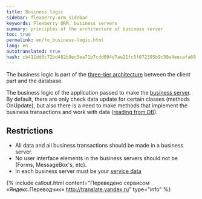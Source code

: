 ```yaml
--- 
title: Business logic 
sidebar: flexberry-orm_sidebar 
keywords: Flexberry ORM, business servers 
summary: principles of the architecture of business server 
toc: true 
permalink: en/fo_business-logic.html 
lang: en 
autotranslated: true 
hash: cb411dd0c72bd482b9ec5ea71b7cdd094d7ae21fc5f072395b9c50a4eecafa69 
--- 
```


The business logic is part of the [three-tier architecture](https://ru.wikipedia.org/wiki/Трехуровневая_архитектура) between the client part and the database. 

The business logic of the application passed to make the [business server](fd_business-servers.html). By default, there are only check data update for certain classes (methods OnUpdate), but also there is a need to make methods that implement the business transactions and work with data ([reading from DB](fo_sql-query.html)). 

## Restrictions 

* All data and all business transactions should be made in a business server. 
* No user interface elements in the business servers should not be (Forms, MessageBox's, etc). 
* In each business server must be your [service data](fo_construction-ds.html) 



{% include callout.html content="Переведено сервисом «Яндекс.Переводчик» <http://translate.yandex.ru>" type="info" %}